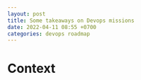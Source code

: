 ```yaml
---
layout: post
title: Some takeaways on Devops missions
date: 2022-04-11 08:55 +0700
categories: devops roadmap
---
```


# Context
